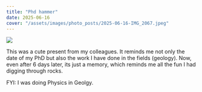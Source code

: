 ```yaml
---
title: "Phd hammer"
date: 2025-06-16
cover: "/assets/images/photo_posts/2025-06-16-IMG_2067.jpeg"
---
```



<div class="blog-posts">
    <img src="{{ cover }}" >
</div>

This was a cute present from my colleagues. It reminds me not only the date of my PhD but also the work I have done in the fields (geology). Now, even after 6 days later, its just a memory, which reminds me all the fun I had digging through rocks.

FYI: I was doing Physics in Geolgy.
